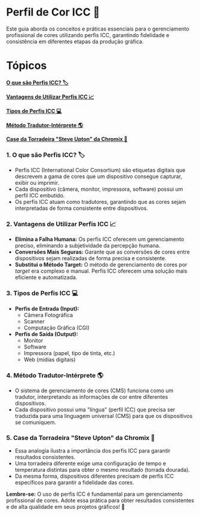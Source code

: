 #  Perfil de Cor ICC 🎨

Este guia aborda os conceitos e práticas essenciais para o gerenciamento profissional de cores utilizando perfis ICC, garantindo fidelidade e consistência em diferentes etapas da produção gráfica.

# Tópicos

[**O que são Perfis ICC? 🏷️**](#1-o-que-são-perfis-icc-️)

[**Vantagens de Utilizar Perfis ICC 📈**](#2-vantagens-de-utilizar-perfis-icc-)

[**Tipos de Perfis ICC 💻**](#3-tipos-de-perfis-icc-)

[**Método Tradutor-Intérprete 🌎**](#4-método-tradutor-intérprete-)

[**Case da Torradeira "Steve Upton" da Chromix 🍞**](#5-case-da-torradeira-steve-upton-da-chromix-)

### 1. O que são Perfis ICC? 🏷️

* Perfis ICC (International Color Consortium) são etiquetas digitais que descrevem a gama de cores que um dispositivo consegue capturar, exibir ou imprimir.
* Cada dispositivo (câmera, monitor, impressora, software) possui um perfil ICC embutido.
* Os perfis ICC atuam como tradutores, garantindo que as cores sejam interpretadas de forma consistente entre dispositivos.

### 2. Vantagens de Utilizar Perfis ICC 📈

* **Elimina a Falha Humana:**  Os perfis ICC oferecem um gerenciamento preciso, eliminando a subjetividade da percepção humana.
* **Conversões Mais Seguras:**  Garante que as conversões de cores entre dispositivos sejam realizadas de forma precisa e consistente.
* **Substitui o Método Target:**  O método de gerenciamento de cores por *target* era complexo e manual. Perfis ICC oferecem uma solução mais eficiente e automatizada. 

### 3. Tipos de Perfis ICC 💻

* **Perfis de Entrada (Input):**
    * Câmera Fotográfica
    * Scanner
    * Computação Gráfica (CGI)
* **Perfis de Saída (Output):**
    * Monitor
    * Software
    * Impressora (papel, tipo de tinta, etc.)
    * Web (mídias digitais)

### 4. Método Tradutor-Intérprete 🌎

* O sistema de gerenciamento de cores (CMS) funciona como um tradutor, interpretando as informações de cor entre diferentes dispositivos.
* Cada dispositivo possui uma "língua" (perfil ICC) que precisa ser traduzida para uma linguagem universal (CMS) para que os dispositivos se comuniquem.

### 5. Case da Torradeira "Steve Upton" da Chromix 🍞

* Essa analogia ilustra a importância dos perfis ICC para garantir resultados consistentes.
* Uma torradeira diferente exige uma configuração de tempo e temperatura distintas para obter o mesmo resultado (torrada dourada).
* Da mesma forma, dispositivos diferentes precisam de perfis ICC específicos para garantir a fidelidade das cores. 

**Lembre-se:** O uso de perfis ICC é fundamental para um gerenciamento profissional de cores. Adote essa prática para obter resultados consistentes e de alta qualidade em seus projetos gráficos! 🎨
